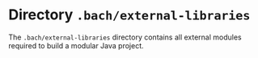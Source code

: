 # Directory `.bach/external-libraries`

The `.bach/external-libraries` directory contains all external modules required to build a modular Java project.
